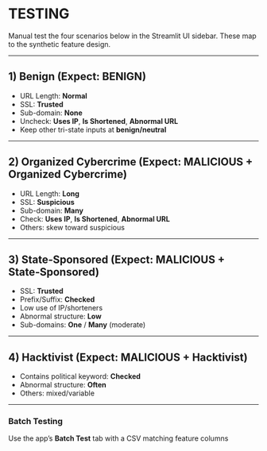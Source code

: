 # TESTING

Manual test the four scenarios below in the Streamlit UI sidebar. These map to the synthetic feature design.

---

## 1) Benign (Expect: BENIGN)
- URL Length: **Normal**
- SSL: **Trusted**
- Sub-domain: **None**
- Uncheck: **Uses IP**, **Is Shortened**, **Abnormal URL**
- Keep other tri-state inputs at **benign/neutral**

---

## 2) Organized Cybercrime (Expect: MALICIOUS + Organized Cybercrime)
- URL Length: **Long**
- SSL: **Suspicious**
- Sub-domain: **Many**
- Check: **Uses IP**, **Is Shortened**, **Abnormal URL**
- Others: skew toward suspicious

---

## 3) State‑Sponsored (Expect: MALICIOUS + State‑Sponsored)
- SSL: **Trusted**
- Prefix/Suffix: **Checked**
- Low use of IP/shorteners
- Abnormal structure: **Low**
- Sub-domains: **One** / **Many** (moderate)

---

## 4) Hacktivist (Expect: MALICIOUS + Hacktivist)
- Contains political keyword: **Checked**
- Abnormal structure: **Often**
- Others: mixed/variable

---

### Batch Testing
Use the app’s **Batch Test** tab with a CSV matching feature columns
